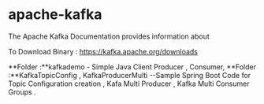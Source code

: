 # apache-kafka

The Apache Kafka Documentation provides information about


To Download Binary : https://kafka.apache.org/downloads

**Folder :**kafkademo  - Simple Java Client Producer , Consumer,
**Folder :**KafkaTopicConfig , KafkaProducerMulti --Sample Spring Boot Code for Topic Configuration creation , Kafa Multi Producer , Kafka Multi Consumer Groups .
